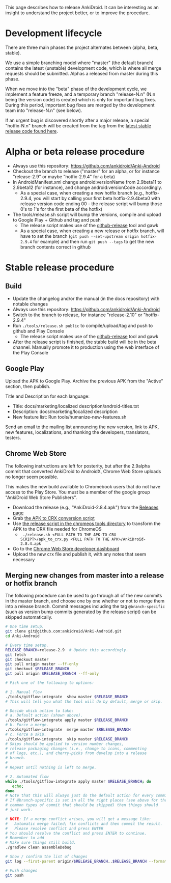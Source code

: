 This page describes how to release AnkiDroid. It can be interesting as an insight to understand the project better, or to improve the procedure.

# Development lifecycle
There are three main phases the project alternates between (alpha, beta, stable).

We use a simple branching model where "master" (the default branch) contains the latest (unstable) development code, which is where all merge requests should be submitted. Alphas a released from master during this phase.

When we move into the "beta" phase of the development cycle, we implement a feature freeze, and a temporary branch "release-N.n" (N.n being the version code) is created which is only for important bug fixes. During this period, important bug fixes are merged by the development team into "release-N.n" (see below). 

If an urgent bug is discovered shortly after a major release, a special "hotfix-N.n" branch will be created from the tag from the [latest stable release code found here](https://github.com/ankidroid/Anki-Android/releases/latest).

# Alpha or beta release procedure
  * Always use this repository: https://github.com/ankidroid/Anki-Android
  * Checkout the branch to release ("master" for an alpha, or for instance "release-2.9" or maybe "hotfix-2.9.4" for a beta)
  * In AndroidManifest.xml change android:versionName from 2.9beta11 to 2.9beta12 (for instance), and change android:versionCode accordingly.
    * As a special case, when creating a new hotfix branch (e.g., hotfix-2.9.4, you will start by calling your first beta hotfix-2.9.4beta0 with release version code ending 00 - the release script will bump those 0's to 1's for the first beta of the hotfix)
  * The tools/release.sh script will bump the versions, compile and upload to Google Play + Github and tag and push
    * The release script makes use of the [github-release](https://github.com/aktau/github-release) tool and gawk
    * As a special case, when creating a new release or hotfix branch, will have to set the branch (`git push --set-upstream origin hotfix-2.9.4` for example) and then run `git push --tags` to get the new branch contents correct in github



# Stable release procedure

## Build
  * Update the changelog and/or the manual (in the docs repository) with notable changes
  * Always use this repository: https://github.com/ankidroid/Anki-Android
  * Switch to the branch to release, for instance "release-2.10" or "hotfix-2.9.4"
  * Run `./tools/release.sh public` to compile/upload/tag and push to github and Play Console
    * The release script makes use of the [github-release](https://github.com/aktau/github-release) tool and gawk
  * After the release script is finished, the stable build will be in the beta channel. Manually promote it to production using the web interface of the Play Console

## Google Play
Upload the APK to Google Play. Archive the previous APK from the "Active" section, then publish.

Title and Description for each language:
  * Title: docs/marketing/localized description/android-titles.txt
  * Description: docs/marketing/localized description
  * New feature list: Run tools/humanize-new-features.sh

Send an email to the mailing list announcing the new version, link to APK, new features, localizations, and thanking the developers, translators, testers.

## Chrome Web Store

The following instructions are left for posterity, but after the 2.9alpha commit that converted AnkiDroid to AndroidX, Chrome Web Store uploads no longer seem possible.

This makes the new build available to Chromebook users that do not have access to the Play Store. You must be a member of the google group "AnkiDroid Web Store Publishers".
* Download the release (e.g., "AnkiDroid-2.8.4.apk") from the [Releases page](https://github.com/ankidroid/Anki-Android/releases)
* Grab [the APK to CRX conversion script](https://storage.cloud.google.com/arc-sdk/apk_to_crx-54.5021.629.0.zip)
* Use [the release script in the chromeos tools directory](https://github.com/ankidroid/Anki-Android/blob/master/tools/chromeos/release.sh) to transform the APK to the CRX file needed for ChromeOS
  * ` ./release.sh <FULL PATH TO THE APK-TO-CRX SCRIPT>/apk_to_crx.py <FULL PATH TO THE APK>/AnkiDroid-2.8.4.apk`
* Go to the [Chrome Web Store developer dashboard](https://chrome.google.com/webstore/developer/dashboard)
* Upload the new crx file and publish it, with any notes that seem necessary

## Merging new changes from master into a release or hotfix branch
The following procedure can be used to go through all of the new commits in the master branch, and choose one by one whether or not to merge them into a release branch. Commit messages including the tag `@branch-specific` (such as version bump commits generated by the release script) can be skipped automatically.

```bash
# One time setup.
git clone git@github.com:ankidroid/Anki-Android.git
cd Anki-Android

# Every time setup.
RELEASE_BRANCH=release-2.9  # Update this accordingly.
git fetch
git checkout master
git pull origin master --ff-only
git checkout $RELEASE_BRANCH
git pull origin $RELEASE_BRANCH --ff-only

# Pick one of the following to options:

# 1. Manual flow
./tools/gitflow-integrate  show master $RELEASE_BRANCH
# This will tell you what the tool will do by default, merge or skip.

# Decide which action to take:
# a. Default action (shown above).
./tools/gitflow-integrate apply master $RELEASE_BRANCH
# b. Force a merge.
./tools/gitflow-integrate  merge master $RELEASE_BRANCH
# c. Force a skip.
./tools/gitflow-integrate  skip master $RELEASE_BRANCH
# Skips should be applied to version number changes,
# release packaging changes (i.e., change to icons, commenting
# of logs, etc.), and cherry-picks from develop into a release
# branch.
#
# Repeat until nothing is left to merge.

# 2. Automated flow
while ./tools/gitflow-integrate apply master $RELEASE_BRANCH; do
   echo;
done
# Note that this will always just do the default action for every commit.
# If @branch-specific is set in all the right places (see above for the
# common types of commit that should be skipped) then things should
# just work.

# NOTE: If a merge conflict arises, you will get a message like:
#   Automatic merge failed; fix conflicts and then commit the result.
#   Please resolve conflict and press ENTER
# You should resolve the conflict and press ENTER to continue.
# Remember to add 
# Make sure things still build.
./gradlew clean assembleDebug

# Show / confirm the list of changes
git log --first-parent origin/$RELEASE_BRANCH..$RELEASE_BRANCH --format='%B' --reverse

# Push changes 
git push
```